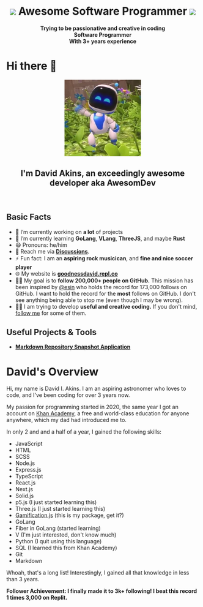 <h1 align="center">
  <img src="https://media.giphy.com/media/hvRJCLFzcasrR4ia7z/giphy.gif" width="28" />
  Awesome Software Programmer
  <img src="https://media.giphy.com/media/hvRJCLFzcasrR4ia7z/giphy.gif" width="28" />
</h1>

<div align="center">
  <b>Trying to be passionative and creative in coding</b><br/>
  <b>Software Programmer</b><br/>
  <b>With 3+ years experience</b><br/>
</div>


# Hi there 👋
<div align="center">
  <img src="https://raw.githubusercontent.com/CharlesDerek/charlesderek/main/assets/hi.webp" />
  <br />
  <h2>I'm David Akins, an exceedingly awesome developer aka AwesomDev</h2>
</div>

<br />

## Basic Facts
- 🔭 I’m currently working on **a lot** of projects
- 🌱 I’m currently learning **GoLang**, **VLang**, **ThreeJS**, and maybe **Rust**
- 😄 Pronouns: he/him
- 💬 Reach me via **[Discussions](https://github.com/gooddavvy/gooddavvy/discussions)**.
- ⚡ Fun fact: I am an **aspiring rock musicican**, and **fine and nice soccer player**
- 🌐 My website is **[goodnessdavid.repl.co](https://goodnessdavid.repl.co)**
- 👏🏾 My goal is to **follow 200,000+ people on GitHub.** This mission has been inspired by [@esin](https://github.com/esin) who holds the record for 173,000 follows on GitHub. I want to hold the record for the **most** follows on GitHub. I don't see anything being able to stop me (even though I may be wrong).
- 👨‍💻 I am trying to develop **useful and creative coding.** If you don't mind, [follow me](https://github.com/gooddavvy) for some of them.

## Useful Projects & Tools
- **[Markdown Repository Snapshot Application](https://github.com/gooddavvy/markdown-repository-snapshot-app)**

# David's Overview

Hi, my name is David I. Akins. I am an aspiring astronomer who loves to code, and I've been coding for over 3 years now.

My passion for programming started in 2020, the same year I got an account on [Khan Academy](https://khanacademy.org), a free and world-class education for anyone anywhere, which my dad had introduced me to.

In only 2 and and a half of a year, I gained the following skills:

- JavaScript
- HTML
- SCSS
- Node.js
- Express.js
- TypeScript
- React.js
- Next.js
- Solid.js
- p5.js (I just started learning this)
- Three.js (I just started learning this)
- [Gamification.js](https://github.com/gooddavvy/gamification-js) (this is my package, get it?)
- GoLang
- Fiber in GoLang (started learning)
- V (I'm just interested, don't know much)
- Python (I quit using this language)
- SQL (I learned this from Khan Academy)
- Git
- Markdown

Whoah, that's a long list! Interestingly, I gained all that knowledge in less than 3 years.

**Follower Achievement: I finally made it to 3k+ following! I beat this record 1 times 3,000 on Replit.**
